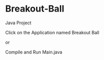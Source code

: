 # Breakout-Ball
 
 Java Project
 
 Click on the Application named Breakout Ball
 
 or
 
 Compile and Run Main.java
